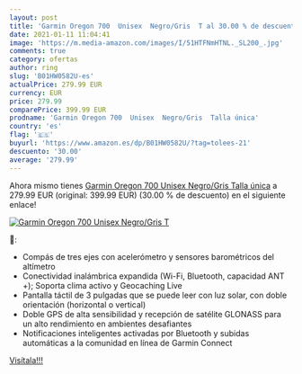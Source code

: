 ```yaml
---
layout: post
title: 'Garmin Oregon 700  Unisex  Negro/Gris  T al 30.00 % de descuento'
date: 2021-01-11 11:04:41
image: 'https://m.media-amazon.com/images/I/51HTFNmHTNL._SL200_.jpg'
comments: true
category: ofertas
author: ring
slug: 'B01HW0582U-es'
actualPrice: 279.99 EUR
currency: EUR
price: 279.99
comparePrice: 399.99 EUR
prodname: 'Garmin Oregon 700  Unisex  Negro/Gris  Talla única'
country: 'es'
flag: '🇪🇸'
buyurl: 'https://www.amazon.es/dp/B01HW0582U/?tag=tolees-21'
descuento: '30.00'
average: '279.99'
---
```


Ahora mismo tienes [Garmin Oregon 700  Unisex  Negro/Gris  Talla única](https://www.amazon.es/dp/B01HW0582U/?tag=tolees-21) a 279.99 EUR (original: 399.99 EUR) (30.00 %  de descuento) en el siguiente enlace!

[![Garmin Oregon 700  Unisex  Negro/Gris  T](https://m.media-amazon.com/images/I/51HTFNmHTNL._SL200_.jpg)](https://www.amazon.es/dp/B01HW0582U/?tag=tolees-21)

🔎:

- Compás de tres ejes con acelerómetro y sensores barométricos del altímetro
- Conectividad inalámbrica expandida (Wi-Fi, Bluetooth, capacidad ANT +); Soporta clima activo y Geocaching Live
- Pantalla táctil de 3 pulgadas que se puede leer con luz solar, con doble orientación (horizontal o vertical)
- Doble GPS de alta sensibilidad y recepción de satélite GLONASS para un alto rendimiento en ambientes desafiantes
- Notificaciones inteligentes activadas por Bluetooth y subidas automáticas a la comunidad en línea de Garmin Connect

[Visítala!!!](https://www.amazon.es/dp/B01HW0582U/?tag=tolees-21)
